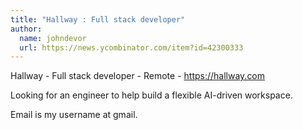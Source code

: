 ```yaml
---
title: "Hallway : Full stack developer"
author:
  name: johndevor
  url: https://news.ycombinator.com/item?id=42300333
---
```

Hallway - Full stack developer - Remote - <a href="https:&#x2F;&#x2F;hallway.com" rel="nofollow">https:&#x2F;&#x2F;hallway.com</a>

Looking for an engineer to help build a flexible AI-driven workspace.

Email is my username at gmail.
<JobApplication />
